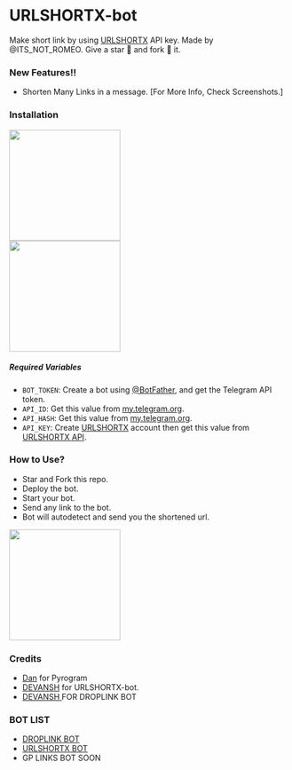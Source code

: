 # URLSHORTX-bot
Make short link by using [URLSHORTX](https://bit.ly/3nOpqCl) API key. Made by @ITS_NOT_ROMEO. Give a star 🌟 and fork 🍴 it.

### New Features!!

* Shorten Many Links in a message. [For More Info, Check Screenshots.]


### Installation

<p><a href="https://heroku.com/deploy?template=https://github.com/Rohanthakur360/LINK-SHORTERR"> <img src="https://img.shields.io/badge/Deploy%20To%20Heroku-blueviolet?style=for-the-badge&logo=heroku" width="200"/></a><br/>
<a href="https://railway.app/new/template?template=https://github.com/Devansh20055/LINK-SHORTER&envs=API_KEY%2CAPI_HASH%2CAPI_ID%2CBOT_TOKEN"><img src="https://img.shields.io/badge/Deploy%20To%20Railway-purple?style=for-the-badge&logo=railway" width="200"/></a></p>

##### Required Variables

* `BOT_TOKEN`: Create a bot using [@BotFather](https://t.me/BotFather), and get the Telegram API token.
* `API_ID`: Get this value from [my.telegram.org](https://my.telegram.org/apps).
* `API_HASH`: Get this value from [my.telegram.org](https://my.telegram.org/apps).
* `API_KEY`: Create [URLSHORTX](https://bit.ly/3nOpqCl) account then get this value from [URLSHORTX API](https://bit.ly/3nOpqCl).

### How to Use?

* Star and Fork this repo.
* Deploy the bot.
* Start your bot.
* Send any link to the bot.
* Bot will autodetect and send you the shortened url.

<a href="https://github.com/Devansh20055/LINK-SHORTER/screenshots/"><img src="https://img.shields.io/badge/See%20Screenshots-white?style=for-the-badge&logo=telegram" width="200"/></a>

### Credits

* <a href="https://github.com/delivrance">Dan</a> for Pyrogram
* <a href="https://github.com/Devansh20055/LINK-SHORTER">DEVANSH</a> for URLSHORTX-bot.
* <a href ="https://github.com/Devansh20055/droplink-convertor"> DEVANSH  </a> FOR DROPLINK BOT 

### BOT LIST 

* <a href ="https://github.com/Devansh20055/droplink-convertor">DROPLINK BOT </a>
* <a href="https://github.com/Devansh20055/LINK-SHORTER">URLSHORTX BOT</a> 
* GP LINKS BOT SOON 

